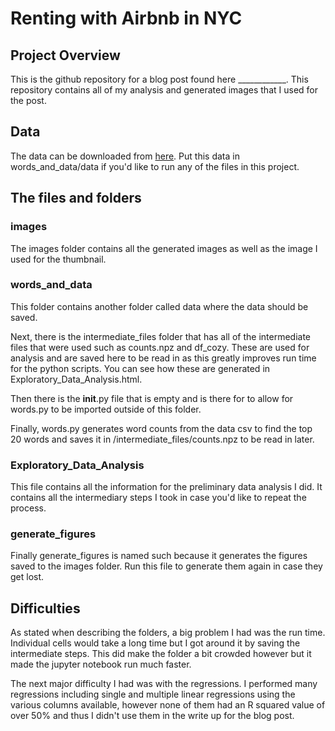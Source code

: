 # Renting with Airbnb in NYC

## Project Overview

This is the github repository for a blog post found here ____________. This
repository contains all of my analysis and generated images that I used for the
post.

## Data

The data can be downloaded from [here](https://www.kaggle.com/dgomonov/new-york-city-airbnb-open-data).
Put this data in words_and_data/data if you'd like to run any of the files in this
project.

## The files and folders

### images

The images folder contains all the generated images as well as the image I used
for the thumbnail.

### words_and_data

This folder contains another folder called data where the data should be saved.

Next, there is the intermediate_files folder that has all of the intermediate files
that were used such as counts.npz and df_cozy. These are used for analysis and are
saved here to be read in as this greatly improves run time for the python scripts.
You can see how these are generated in Exploratory_Data_Analysis.html.

Then there is the __init__.py file that is empty and is there for to allow
for words.py to be imported outside of this folder.

Finally, words.py generates word counts from the data csv to find the top 20
words and saves it in /intermediate_files/counts.npz to be read in later.

### Exploratory_Data_Analysis

This file contains all the information for the preliminary data analysis I did.
It contains all the intermediary steps I took in case you'd like to repeat the
process.

### generate_figures

Finally generate_figures is named such because it generates the figures saved to
the images folder. Run this file to generate them again in case they get lost.

## Difficulties

As stated when describing the folders, a big problem I had was the run time.
Individual cells would take a long time but I got around it by saving the intermediate
steps. This did make the folder a bit crowded however but it made the jupyter notebook
run much faster.

The next major difficulty I had was with the regressions. I performed many
regressions including single and multiple linear regressions using the various columns
available, however none of them had an R squared value of over 50% and thus I
didn't use them in the write up for the blog post.
